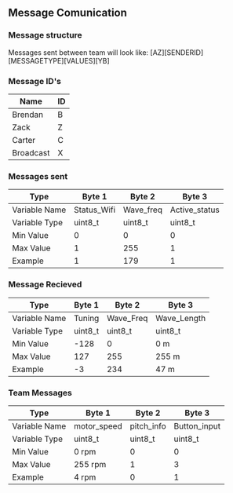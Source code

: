 ## Message Comunication

### Message structure

Messages sent between team will look like: [AZ][SENDERID][MESSAGETYPE][VALUES][YB]

### Message ID's

Name        |  ID     
------------|--------
Brendan     | B
Zack        | Z
Carter      | C
Broadcast   | X

### Messages sent

Type          | Byte 1        | Byte 2        | Byte 3         
--------------|---------------|---------------|---------------
Variable Name | Status_Wifi   | Wave_freq     | Active_status
Variable Type | uint8_t       | uint8_t       | uint8_t           
Min Value     | 0             | 0             | 0            
Max Value     | 1             | 255           | 1            
Example       | 1             | 179           | 1            



### Message Recieved

Type          | Byte 1        | Byte 2        | Byte 3         
--------------|---------------|---------------|---------------
Variable Name | Tuning        | Wave_Freq     | Wave_Length
Variable Type | uint8_t       | uint8_t       | uint8_t           
Min Value     | -128          | 0             | 0 m            
Max Value     | 127           | 255           | 255 m            
Example       | -3            | 234           | 47 m            


### Team Messages 

Type          | Byte 1        | Byte 2        | Byte 3         
--------------|---------------|---------------|---------------
Variable Name | motor_speed   | pitch_info    | Button_input
Variable Type | uint8_t       | uint8_t       | uint8_t           
Min Value     | 0 rpm         | 0             | 0            
Max Value     | 255 rpm       | 1             | 3            
Example       | 4 rpm         | 0             | 1            

